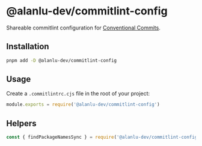 # @alanlu-dev/commitlint-config

Shareable commitlint configuration for [Conventional Commits](https://www.conventionalcommits.org).

## Installation

```bash
pnpm add -D @alanlu-dev/commitlint-config
```

## Usage

Create a `.commitlintrc.cjs` file in the root of your project:

```js
module.exports = require('@alanlu-dev/commitlint-config')
```

## Helpers

```js
const { findPackageNamesSync } = require('@alanlu-dev/commitlint-config/helpers')
```
